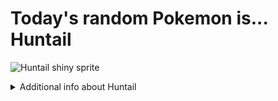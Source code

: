 # Today's random Pokemon is... Huntail

![Huntail shiny sprite](https://raw.githubusercontent.com/PokeAPI/sprites/master/sprites/pokemon/shiny/367.png)

<details>
<summary>Additional info about Huntail</summary>

| srpite type | image |
|------|------|
| back_default | ![Huntail back_default sprite](https://raw.githubusercontent.com/PokeAPI/sprites/master/sprites/pokemon/back/367.png) |
| back_shiny | ![Huntail back_shiny sprite](https://raw.githubusercontent.com/PokeAPI/sprites/master/sprites/pokemon/back/shiny/367.png) |
| front_default | ![Huntail front_default sprite](https://raw.githubusercontent.com/PokeAPI/sprites/master/sprites/pokemon/367.png) | </details>